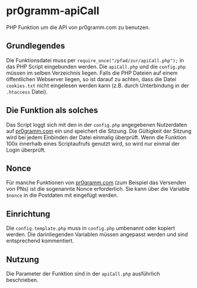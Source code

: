 # pr0gramm-apiCall
PHP Funktion um die API von pr0gramm.com zu benutzen.

## Grundlegendes
Die Funktionsdatei muss per `require_once("/pfad/zur/apiCall.php");` in das PHP Script eingebunden werden.
Die `apiCall.php` und die `config.php` müssen im selben Verzeichnis liegen. Falls die PHP Dateien auf einem öffentlichen Webserver liegen, so ist darauf zu achten, dass die Datei `cookies.txt` nicht eingelesen werden kann (z.B. durch Unterbindung in der `.htaccess` Datei).

## Die Funktion als solches
Das Script loggt sich mit den in der `config.php` angegebenen Nutzerdaten auf [pr0gramm.com](https://pr0gramm.com) ein und speichert die Sitzung.
Die Gültigkeit der Sitzung wird bei jedem Einbinden der Datei einmalig überprüft. Wenn die Funktion 100x innerhalb eines Scriptaufrufs genutzt wird, so wird nur einmal der Login überprüft.

## Nonce
Für manche Funktionen von [pr0gramm.com](https://pr0gramm.com) (zum Beispiel das Versenden von PNs) ist die sogenannte Nonce erforderlich. Sie kann über die Variable `$nonce` in die Postdaten mit eingefügt werden.

## Einrichtung
Die `config.template.php` muss in `config.php` umbenannt oder kopiert werden. Die darinliegenden Variablen müssen angepasst werden und sind entsprechend kommentiert.

## Nutzung
Die Parameter der Funktion sind in der `apiCall.php` ausführlich beschrieben.
